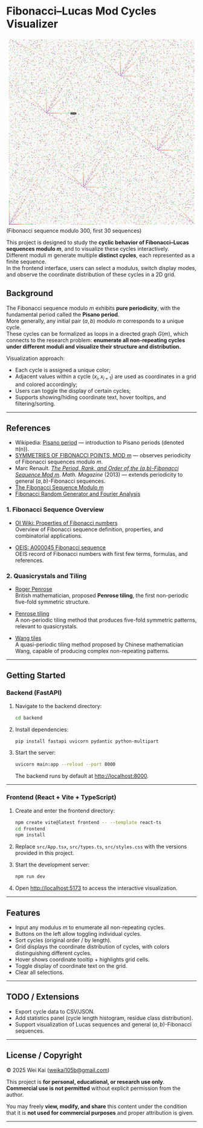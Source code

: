 # Fibonacci–Lucas Mod Cycles Visualizer

![Fibonacci sequence modulo 300, first 30 sequences](figs/mod300_fib_30seqs.png)
(Fibonacci sequence modulo 300, first 30 sequences)

This project is designed to study the **cyclic behavior of Fibonacci–Lucas sequences modulo $m$**, and to visualize these cycles interactively.  
Different moduli $m$ generate multiple **distinct cycles**, each represented as a finite sequence.  
In the frontend interface, users can select a modulus, switch display modes, and observe the coordinate distribution of these cycles in a 2D grid.

## Background

The Fibonacci sequence modulo $m$ exhibits **pure periodicity**, with the fundamental period called the **Pisano period**.  
More generally, any initial pair $(a,b)$ modulo $m$ corresponds to a unique cycle.  
These cycles can be formalized as loops in a directed graph $G(m)$, which connects to the research problem: **enumerate all non-repeating cycles under different moduli and visualize their structure and distribution.**

Visualization approach:  
- Each cycle is assigned a unique color;  
- Adjacent values within a cycle $(x_i, x_{i+1})$ are used as coordinates in a grid and colored accordingly;  
- Users can toggle the display of certain cycles;  
- Supports showing/hiding coordinate text, hover tooltips, and filtering/sorting.

---

## References

- Wikipedia: [Pisano period](https://en.wikipedia.org/wiki/Pisano_period) — introduction to Pisano periods (denoted π(n)).  
- [SYMMETRIES OF FIBONACCI POINTS, MOD m](https://webspace.ship.edu/msrenault/fibonacci/Renault%20-%20Symmetries%20of%20Fibonacci%20Points%20Mod%20m.pdf) — observes periodicity of Fibonacci sequences modulo $m$.  
- Marc Renault. [*The Period, Rank, and Order of the (a,b)-Fibonacci Sequence Mod m*](https://webspace.ship.edu/msrenault/fibonacci/RenaultPeriodRankOrderMathMag.pdf). *Math. Magazine* (2013) — extends periodicity to general $(a,b)$-Fibonacci sequences.  
- [The Fibonacci Sequence Modulo m](https://webspace.ship.edu/msrenault/fibonacci/fib.htm)  
- [Fibonacci Random Generator and Fourier Analysis](https://surim.stanford.edu/sites/g/files/sbiybj26191/files/media/file/fibonacci_random_generator_and_fourier_analysis_0.pdf)

### 1. Fibonacci Sequence Overview

- [OI Wiki: Properties of Fibonacci numbers](https://oi-wiki.org/math/combinatorics/fibonacci/)  
  Overview of Fibonacci sequence definition, properties, and combinatorial applications.

- [OEIS: A000045 Fibonacci sequence](https://oeis.org/A000045)  
  OEIS record of Fibonacci numbers with first few terms, formulas, and references.

### 2. Quasicrystals and Tiling

- [Roger Penrose](https://zh.wikipedia.org/wiki/%E7%BE%85%E5%82%91%C2%B7%E6%BD%98%E6%B4%9B%E6%96%AF)  
  British mathematician, proposed **Penrose tiling**, the first non-periodic five-fold symmetric structure.

- [Penrose tiling](https://zh.wikipedia.org/wiki/%E5%BD%AD%E7%BE%85%E6%96%AF%E5%AF%86%E9%8B%AA)  
  A non-periodic tiling method that produces five-fold symmetric patterns, relevant to quasicrystals.

- [Wang tiles](https://zh.wikipedia.org/wiki/%E7%8E%8B%E6%B0%8F%E7%A0%96)  
  A quasi-periodic tiling method proposed by Chinese mathematician Wang, capable of producing complex non-repeating patterns.

---

## Getting Started

### Backend (FastAPI)
1. Navigate to the backend directory:
   ```bash
   cd backend
    ```

2. Install dependencies:

   ```bash
   pip install fastapi uvicorn pydantic python-multipart
   ```
3. Start the server:

   ```bash
   uvicorn main:app --reload --port 8000
   ```

   The backend runs by default at [http://localhost:8000](http://localhost:8000).

---

### Frontend (React + Vite + TypeScript)

1. Create and enter the frontend directory:

   ```bash
   npm create vite@latest frontend -- --template react-ts
   cd frontend
   npm install
   ```
2. Replace `src/App.tsx`, `src/types.ts`, `src/styles.css` with the versions provided in this project.
3. Start the development server:

   ```bash
   npm run dev
   ```
4. Open [http://localhost:5173](http://localhost:5173) to access the interactive visualization.

---

## Features

* Input any modulus $m$ to enumerate all non-repeating cycles.
* Buttons on the left allow toggling individual cycles.
* Sort cycles (original order / by length).
* Grid displays the coordinate distribution of cycles, with colors distinguishing different cycles.
* Hover shows coordinate tooltip + highlights grid cells.
* Toggle display of coordinate text on the grid.
* Clear all selections.

---

## TODO / Extensions

* Export cycle data to CSV/JSON.
* Add statistics panel (cycle length histogram, residue class distribution).
* Support visualization of Lucas sequences and general $(a,b)$-Fibonacci sequences.


---

## License / Copyright

© 2025 Wei Kai (weikai105b@gmail.com)  

This project is **for personal, educational, or research use only**.  
**Commercial use is not permitted** without explicit permission from the author.  

You may freely **view, modify, and share** this content under the condition that it is **not used for commercial purposes** and proper attribution is given.

---
